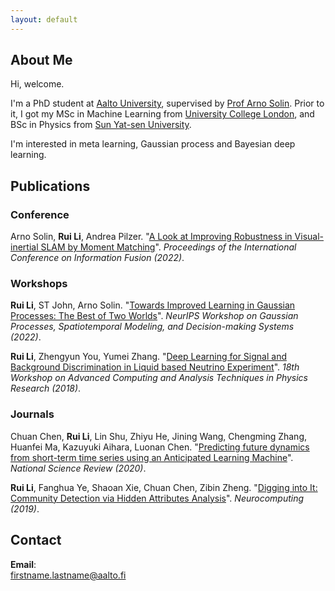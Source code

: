 ```yaml
---
layout: default
---
```


## About Me

Hi, welcome.

I'm a PhD student at [Aalto University](http://www.aalto.fi/en/), supervised by [Prof Arno Solin](https://users.aalto.fi/~asolin/). Prior to it, I got my MSc in Machine Learning from [University College London](https://www.ucl.ac.uk/), and BSc in Physics from [Sun Yat-sen University](https://www.sysu.edu.cn/cn/index.htm). 

I'm interested in meta learning, Gaussian process and Bayesian deep learning. 


## Publications

### Conference

Arno Solin, **Rui Li**, Andrea Pilzer. "[A Look at Improving Robustness in Visual-inertial SLAM by Moment Matching](https://arxiv.org/abs/2205.13821)". _Proceedings of the International Conference on Information Fusion (2022)_.

### Workshops

**Rui Li**, ST John, Arno Solin. "[Towards Improved Learning in Gaussian Processes: The Best of Two Worlds](https://arxiv.org/pdf/2211.06260.pdf)".  _NeurIPS Workshop on Gaussian Processes, Spatiotemporal Modeling, and Decision-making Systems (2022)_.

**Rui Li**, Zhengyun You, Yumei Zhang. "[Deep Learning for Signal and Background Discrimination in
Liquid based Neutrino Experiment](https://iopscience.iop.org/article/10.1088/1742-6596/1085/4/042037)". _18th Workshop on Advanced Computing and Analysis Techniques
in Physics Research (2018)_.

### Journals
Chuan Chen, **Rui Li**, Lin Shu, Zhiyu He, Jining Wang, Chengming Zhang, Huanfei Ma, Kazuyuki Aihara, Luonan Chen. "[Predicting future dynamics from short-term time series using an Anticipated Learning Machine](https://academic.oup.com/nsr/article/7/6/1079/5740743)". _National Science Review (2020)_.

**Rui Li**, Fanghua Ye, Shaoan Xie, Chuan Chen, Zibin Zheng. "[Digging into It: Community Detection via Hidden Attributes Analysis](https://www.sciencedirect.com/science/article/abs/pii/S0925231218314036)". _Neurocomputing (2019)_.



## Contact
**Email**:   
[firstname.lastname@aalto.fi](mailto:rui.li@aalto.fi)

